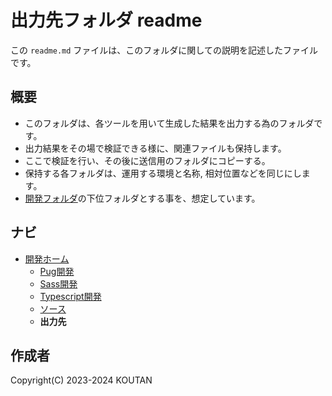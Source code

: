 # 出力先フォルダ readme

この `readme.md` ファイルは、このフォルダに関しての説明を記述したファイルです。

## 概要

- このフォルダは、各ツールを用いて生成した結果を出力する為のフォルダです。
- 出力結果をその場で検証できる様に、関連ファイルも保持します。
- ここで検証を行い、その後に送信用のフォルダにコピーする。
- 保持する各フォルダは、運用する環境と名称, 相対位置などを同じにします。
- [開発フォルダ](../README.md)の下位フォルダとする事を、想定しています。

## ナビ

- [開発ホーム](../README.md)
  - [Pug開発](../Pug/README.md)
  - [Sass開発](../Sass/README.md)
  - [Typescript開発](../Typescript/README.md)
  - [ソース](../Src/README.md)
  - **出力先**

## 作成者

Copyright(C) 2023-2024 KOUTAN

